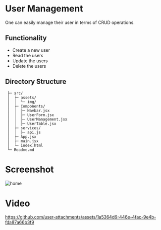 # User Management

One can easily manage their user in terms of CRUD operations.

## Functionality
- Create a new user
- Read the users
- Update the users
- Delete the users

## Directory Structure
  ```
   ├─ src/
   │  ├─ assets/
   │  │  └─ img/
   │  ├─ Components/
   │  │  ├─ Navbar.jsx
   │  │  ├─ UserForm.jsx
   │  │  ├─ UserManagement.jsx
   │  │  ├─ UserTable.jsx
   │  ├─ services/
   │  │  ├─ api.js
   │  ├─ App.jsx
   │  ├─ main.jsx
   │  └─ index.html
   └─ Readme.md

```


# Screenshot


![home](https://github.com/user-attachments/assets/26ffcd97-c5c8-4116-aa6e-c76971e33f29)

# Video 

https://github.com/user-attachments/assets/1a5364d6-446e-4fac-9e4b-fda87a66b3f9

